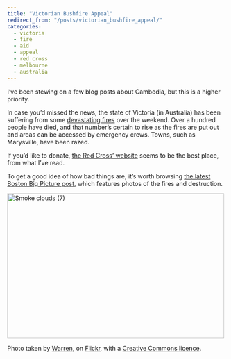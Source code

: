 ```yaml
---
title: "Victorian Bushfire Appeal"
redirect_from: "/posts/victorian_bushfire_appeal/"
categories:
  - victoria
  - fire
  - aid
  - appeal
  - red cross
  - melbourne
  - australia
---
```

I’ve been stewing on a few blog posts about Cambodia, but this is a
higher priority.

In case you’d missed the news, the state of Victoria (in Australia) has
been suffering from some [devastating
fires](http://www.theage.com.au/photogallery/2009/02/09/1234027920316.html)
over the weekend. Over a hundred people have died, and that number’s
certain to rise as the fires are put out and areas can be accessed by
emergency crews. Towns, such as Marysville, have been razed.

If you’d like to donate, [the Red Cross’
website](https://www.redcross.org.au/Donations/onlineDonations.asp)
seems to be the best place, from what I’ve read.

To get a good idea of how bad things are, it’s worth browsing [the
latest Boston Big Picture
post](http://www.boston.com/bigpicture/2009/02/bushfires_in_victoria_australi.html),
which features photos of the fires and destruction.

<a href="http://www.flickr.com/photos/jety/3265643429/" title="Smoke clouds (7) by jety, on Flickr"><img src="http://farm4.static.flickr.com/3422/3265643429_6d897e11c1.jpg" width="500" height="334" alt="Smoke clouds (7)" /></a>

Photo taken by [Warren](http://www.flickr.com/people/jety/), on
[Flickr](http://www.flickr.com/photos/jety/3265643429/), with a
[Creative Commons
licence](http://creativecommons.org/licenses/by-nc-sa/2.0/deed.en).
